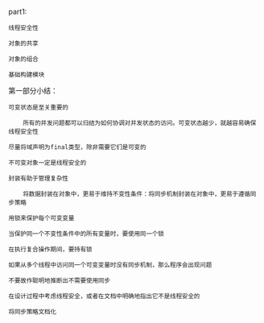 part1:
	
	线程安全性
	
	对象的共享
	
	对象的组合
	
	基础构建模块
	
	
第一部分小结：
		
	可变状态是至关重要的
		
		所有的并发问题都可以归结为如何协调对并发状态的访问。可变状态越少，就越容易确保线程安全性
		
	尽量将域声明为final类型，除非需要它们是可变的
	
	不可变对象一定是线程安全的
	
	封装有助于管理复杂性
	
		将数据封装在对象中，更易于维持不变性条件：将同步机制封装在对象中，更易于遵循同步策略
		
	用锁来保护每个可变变量
	
	当保护同一个不变性条件中的所有变量时，要使用同一个锁
	
	在执行复合操作期间，要持有锁
	
	如果从多个线程中访问同一个可变变量时没有同步机制，那么程序会出现问题
	
	不要故作聪明地推断出不需要使用同步
	
	在设计过程中考虑线程安全，或者在文档中明确地指出它不是线程安全的
	
	将同步策略文档化